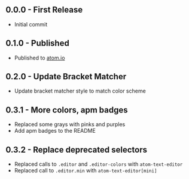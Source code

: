 ## 0.0.0 - First Release
* Initial commit

## 0.1.0 - Published
* Published to [atom.io](https://atom.io/packages)

## 0.2.0 - Update Bracket Matcher
* Update bracket matcher style to match color scheme

## 0.3.1 - More colors, apm badges
* Replaced some grays with pinks and purples
* Add apm badges to the README

## 0.3.2 - Replace deprecated selectors
* Replaced calls to `.editor` and `.editor-colors` with `atom-text-editor`
* Replaced call to `.editor.min` with `atom-text-editor[mini]`
